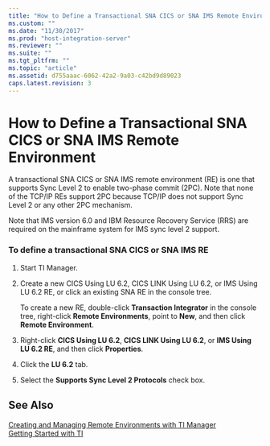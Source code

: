 ```yaml
---
title: "How to Define a Transactional SNA CICS or SNA IMS Remote Environment1 | Microsoft Docs"
ms.custom: ""
ms.date: "11/30/2017"
ms.prod: "host-integration-server"
ms.reviewer: ""
ms.suite: ""
ms.tgt_pltfrm: ""
ms.topic: "article"
ms.assetid: d755aaac-6062-42a2-9a03-c42bd9d89023
caps.latest.revision: 3
---
```

# How to Define a Transactional SNA CICS or SNA IMS Remote Environment
A transactional SNA CICS or SNA IMS remote environment (RE) is one that supports Sync Level 2 to enable two-phase commit (2PC). Note that none of the TCP/IP REs support 2PC because TCP/IP does not support Sync Level 2 or any other 2PC mechanism.  
  
 Note that IMS version 6.0 and IBM Resource Recovery Service (RRS) are required on the mainframe system for IMS sync level 2 support.  
  
### To define a transactional SNA CICS or SNA IMS RE  
  
1.  Start TI Manager.  
  
2.  Create a new CICS Using LU 6.2, CICS LINK Using LU 6.2, or IMS Using LU 6.2 RE, or click an existing SNA RE in the console tree.  
  
     To create a new RE, double-click **Transaction Integrator** in the console tree, right-click **Remote Environments**, point to **New**, and then click **Remote Environment**.  
  
3.  Right-click **CICS Using LU 6.2**, **CICS LINK Using LU 6.2**, or **IMS Using LU 6.2 RE**, and then click **Properties**.  
  
4.  Click the **LU 6.2** tab.  
  
5.  Select the **Supports Sync Level 2 Protocols** check box.  
  
## See Also  
 [Creating and Managing Remote Environments with TI Manager](../core/creating-and-managing-remote-environments-with-ti-manager2.md)   
 [Getting Started with TI](../core/getting-started-with-ti2.md)